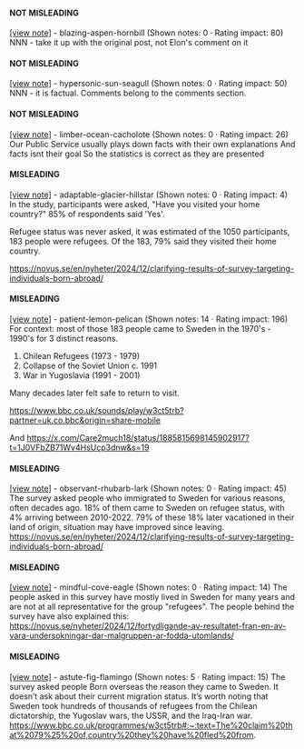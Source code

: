 #### NOT MISLEADING

[[view note]](https://x.com/i/birdwatch/n/1885455247734100039) - blazing-aspen-hornbill (Shown notes: 0 · Rating impact: 80)
NNN - take it up with the original post, not Elon's comment on it

#### NOT MISLEADING

[[view note]](https://x.com/i/birdwatch/n/1885301240885600402) - hypersonic-sun-seagull (Shown notes: 0 · Rating impact: 50)
NNN - it is factual. Comments belong to the comments section.

#### NOT MISLEADING

[[view note]](https://x.com/i/birdwatch/n/1885610157935083662) - limber-ocean-cacholote (Shown notes: 0 · Rating impact: 26)
Our Public Service usually plays down facts with their own explanations 
And facts isnt their goal 
So the statistics is correct as they are presented 

#### MISLEADING

[[view note]](https://x.com/i/birdwatch/n/1886116694516797598) - adaptable-glacier-hillstar (Shown notes: 0 · Rating impact: 4)
In the study, participants were asked, "Have you visited your home country?" 85% of respondents said 'Yes'. 

Refugee status was never asked, it was estimated of the 1050 participants, 183 people were refugees. Of the 183, 79% said they visited their home country.

https://novus.se/en/nyheter/2024/12/clarifying-results-of-survey-targeting-individuals-born-abroad/

#### MISLEADING

[[view note]](https://x.com/i/birdwatch/n/1885968186043965615) - patient-lemon-pelican (Shown notes: 14 · Rating impact: 196)
For context: most of those 183 people came to Sweden in the 1970's - 1990's for 3 distinct reasons. 

1. Chilean Refugees (1973 - 1979)
2. Collapse of the Soviet Union c. 1991
3. War in Yugoslavia (1991 - 2001)

Many decades later felt safe to return to visit.

https://www.bbc.co.uk/sounds/play/w3ct5trb?partner=uk.co.bbc&origin=share-mobile

And
https://x.com/Care2much18/status/1885815698145902917?t=1J0VFbZB71Wv4HsUcp3dnw&s=19

#### MISLEADING

[[view note]](https://x.com/i/birdwatch/n/1885357292649845238) - observant-rhubarb-lark (Shown notes: 0 · Rating impact: 45)
The survey asked people who immigrated to Sweden for various reasons, often decades ago.
18% of them came to Sweden on refugee status, with 4% arriving between 2010-2022.
79% of these 18% later vacationed in their land of origin,  situation may have improved since leaving.
https://novus.se/en/nyheter/2024/12/clarifying-results-of-survey-targeting-individuals-born-abroad/


#### MISLEADING

[[view note]](https://x.com/i/birdwatch/n/1885264591258542465) - mindful-cove-eagle (Shown notes: 0 · Rating impact: 14)
The people asked in this survey have mostly lived in Sweden for many years and are not at all representative for the group "refugees". The people behind the survey have also explained this: https://novus.se/nyheter/2024/12/fortydligande-av-resultatet-fran-en-av-vara-undersokningar-dar-malgruppen-ar-fodda-utomlands/

#### MISLEADING

[[view note]](https://x.com/i/birdwatch/n/1885259174944411934) - astute-fig-flamingo (Shown notes: 5 · Rating impact: 15)
The survey asked people Born overseas the reason they came to Sweden. It doesn’t ask about their current migration status.
It’s worth noting that Sweden took hundreds of thousands of refugees from the Chilean dictatorship, the Yugoslav wars, the USSR, and the Iraq-Iran war.
https://www.bbc.co.uk/programmes/w3ct5trb#:~:text=The%20claim%20that%2079%25%20of,country%20they%20have%20fled%20from.

